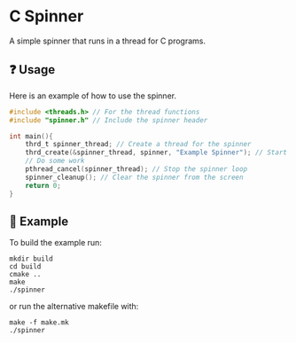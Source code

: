 # C Spinner

A simple spinner that runs in a thread for C programs.

## ❓ Usage

Here is an example of how to use the spinner.

```c
#include <threads.h> // For the thread functions
#include "spinner.h" // Include the spinner header

int main(){
    thrd_t spinner_thread; // Create a thread for the spinner
    thrd_create(&spinner_thread, spinner, "Example Spinner"); // Start the spinner with a message
    // Do some work
    pthread_cancel(spinner_thread); // Stop the spinner loop
    spinner_cleanup(); // Clear the spinner from the screen
    return 0;
}
```

## 📝 Example

To build the example run:
```
mkdir build
cd build
cmake ..
make
./spinner
```

or run the alternative makefile with:
```
make -f make.mk
./spinner
```
